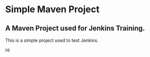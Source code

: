 # Simple Maven Project

## A Maven Project used for Jenkins Training.

This is a simple project used to test Jenkins.


Hi 